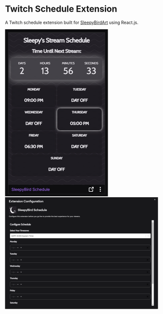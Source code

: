 # Twitch Schedule Extension

A Twitch schedule extension built for [SleepyBirdArt](https://www.twitch.tv/sleepybirdart) using React.js.

![Panel](readme/extPanel.png)
![Configuration](readme/extConfig.png)
